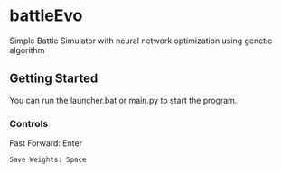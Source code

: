 # battleEvo

Simple Battle Simulator with neural network optimization using genetic algorithm

## Getting Started

You can run the launcher.bat or main.py to start the program. 

### Controls

Fast Forward: Enter
```
Save Weights: Space